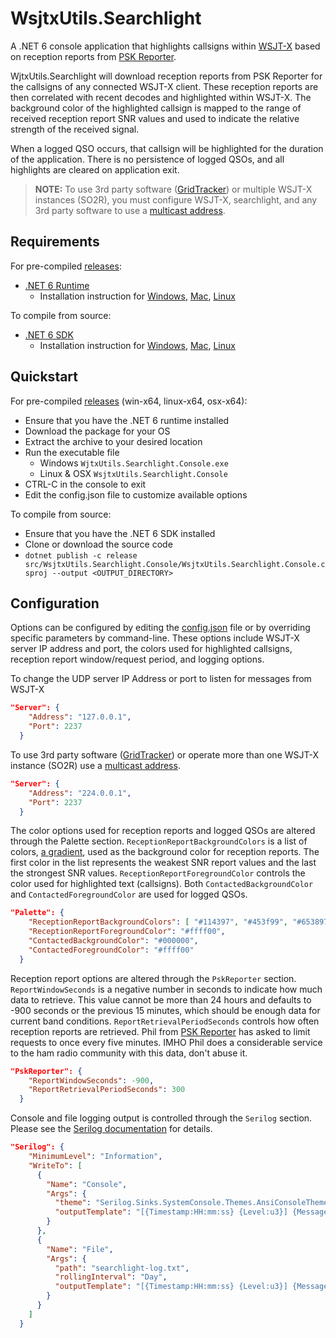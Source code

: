 
# WsjtxUtils.Searchlight
A .NET 6 console application that highlights callsigns within [WSJT-X](https://physics.princeton.edu/pulsar/k1jt/wsjtx.html) based on reception reports from [PSK Reporter](https://pskreporter.info/).

WjtxUtils.Searchlight will download reception reports from PSK Reporter for the callsigns of any connected WSJT-X client. These reception reports are then correlated with recent decodes and highlighted within WSJT-X. The background color of the highlighted callsign is mapped to the range of received reception report SNR values and used to indicate the relative strength of the received signal.

When a logged QSO occurs, that callsign will be highlighted for the duration of the application. There is no persistence of logged QSOs, and all highlights are cleared on application exit.

> **NOTE:** To use 3rd party software ([GridTracker](https://gridtracker.org/grid-tracker/)) or multiple WSJT-X instances (SO2R), you must configure WSJT-X, searchlight, and any 3rd party software to use a [multicast address](https://en.wikipedia.org/wiki/Multicast_address).

## Requirements
For pre-compiled [releases](https://github.com/KC3PIB/WsjtxUtils.Searchlight/releases):
- [.NET 6 Runtime](https://docs.microsoft.com/en-us/dotnet/core/install/)
    - Installation instruction for [Windows](https://docs.microsoft.com/en-us/dotnet/core/install/windows?tabs=net60), [Mac](https://docs.microsoft.com/en-us/dotnet/core/install/macos), [Linux](https://docs.microsoft.com/en-us/dotnet/core/install/linux)

To compile from source:
- [.NET 6 SDK](https://docs.microsoft.com/en-us/dotnet/core/install/)
    - Installation instruction for [Windows](https://docs.microsoft.com/en-us/dotnet/core/install/windows?tabs=net60), [Mac](https://docs.microsoft.com/en-us/dotnet/core/install/macos), [Linux](https://docs.microsoft.com/en-us/dotnet/core/install/linux)

## Quickstart
For pre-compiled [releases](https://github.com/KC3PIB/WsjtxUtils.Searchlight/releases) (win-x64, linux-x64, osx-x64):
- Ensure that you have the .NET 6 runtime installed
- Download the package for your OS
- Extract the archive to your desired location
- Run the executable file
    - Windows ```WjtxUtils.Searchlight.Console.exe```
    - Linux & OSX ```WsjtxUtils.Searchlight.Console```
- CTRL-C in the console to exit
- Edit the config.json file to customize available options

To compile from source:
- Ensure that you have the .NET 6 SDK installed
- Clone or download the source code
- ```dotnet publish -c release src/WsjtxUtils.Searchlight.Console/WsjtxUtils.Searchlight.Console.csproj --output <OUTPUT_DIRECTORY>```

## Configuration
Options can be configured by editing the [config.json](https://github.com/KC3PIB/WsjtxUtils.Searchlight/blob/development/src/WsjtxUtils.Searchlight.Console/config.json) file or by overriding specific parameters by command-line. These options include WSJT-X server IP address and port, the colors used for highlighted callsigns, reception report window/request period, and logging options.

To change the UDP server IP Address or port to listen for messages from WSJT-X
```json
"Server": {
    "Address": "127.0.0.1",
    "Port": 2237
  }
```
To use 3rd party software ([GridTracker](https://gridtracker.org/grid-tracker/)) or operate more than one WSJT-X instance (SO2R) use a [multicast address](https://en.wikipedia.org/wiki/Multicast_address).
```json
"Server": {
    "Address": "224.0.0.1",
    "Port": 2237
  }
```
The color options used for reception reports and logged QSOs are altered through the Palette section. ```ReceptionReportBackgroundColors``` is a list of colors, [a gradient](https://colordesigner.io/gradient-generator), used as the background color for reception reports. The first color in the list represents the weakest SNR report values and the last the strongest SNR values. ```ReceptionReportForegroundColor``` controls the color used for highlighted text (callsigns). Both ```ContactedBackgroundColor``` and ```ContactedForegroundColor``` are used for logged QSOs.
```json
"Palette": {
    "ReceptionReportBackgroundColors": [ "#114397", "#453f99", "#653897", "#812e91", "#991f87", "#ae027a", "#be006a", "#cb0058", "#d30044", "#d7002e" ],
    "ReceptionReportForegroundColor": "#ffff00",
    "ContactedBackgroundColor": "#000000",
    "ContactedForegroundColor": "#ffff00"
  }
```
Reception report options are altered through the ```PskReporter``` section. ```ReportWindowSeconds``` is a negative number in seconds to indicate how much data to retrieve. This value cannot be more than 24 hours and defaults to -900 seconds or the previous 15 minutes, which should be enough data for current band conditions. ```ReportRetrievalPeriodSeconds``` controls how often reception reports are retrieved. Phil from [PSK Reporter](https://pskreporter.info/) has asked to limit requests to once every five minutes. IMHO Phil does a considerable service to the ham radio community with this data, don't abuse it.
```json
"PskReporter": {
    "ReportWindowSeconds": -900,
    "ReportRetrievalPeriodSeconds": 300
  }
```
Console and file logging output is controlled through the ```Serilog``` section. Please see the [Serilog documentation](https://github.com/serilog/serilog-settings-configuration) for details.
```json
"Serilog": {
    "MinimumLevel": "Information",
    "WriteTo": [
      {
        "Name": "Console",
        "Args": {
          "theme": "Serilog.Sinks.SystemConsole.Themes.AnsiConsoleTheme::Code, Serilog.Sinks.Console",
          "outputTemplate": "[{Timestamp:HH:mm:ss} {Level:u3}] {Message:lj} {NewLine}{Exception}"
        }
      },
      {
        "Name": "File",
        "Args": {
          "path": "searchlight-log.txt",
          "rollingInterval": "Day",
          "outputTemplate": "[{Timestamp:HH:mm:ss} {Level:u3}] {Message:lj} {NewLine}{Exception}"
        }
      }
    ]
  }
```